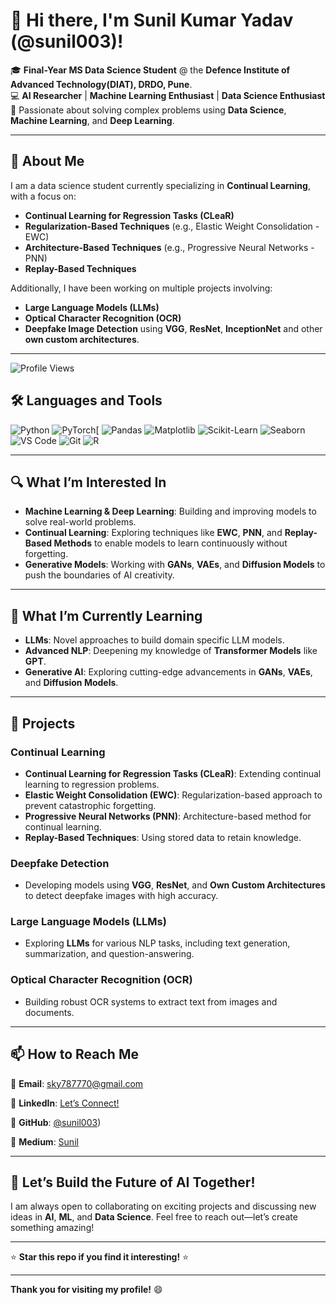 # 👋 Hi there, I'm Sunil Kumar Yadav (@sunil003)!

🎓 **Final-Year MS Data Science Student** @ the **Defence Institute of Advanced Technology(DIAT), DRDO, Pune**.  
💻 **AI Researcher** | **Machine Learning Enthusiast** | **Data Science Enthusiast**  
🚀 Passionate about solving complex problems using **Data Science**, **Machine Learning**, and **Deep Learning**.  

---

## 🌟 **About Me**

I am a data science student currently specializing in **Continual Learning**, with a focus on:
- **Continual Learning for Regression Tasks (CLeaR)**
- **Regularization-Based Techniques** (e.g., Elastic Weight Consolidation - EWC)  
- **Architecture-Based Techniques** (e.g., Progressive Neural Networks - PNN)  
- **Replay-Based Techniques**  
  

Additionally, I have been working on multiple projects involving:
- **Large Language Models (LLMs)**  
- **Optical Character Recognition (OCR)**  
- **Deepfake Image Detection** using **VGG**, **ResNet**, **InceptionNet** and other **own custom architectures**.  


---
![Profile Views](https://visitor-badge.laobi.icu/badge?page_id=sunil003.sunil003) 

## 🛠 **Languages and Tools**

![Python](https://img.shields.io/badge/Python-3776AB?style=for-the-badge&logo=python&logoColor=white)
![PyTorch](https://img.shields.io/badge/PyTorch-EE4C2C?style=for-the-badge&logo=pytorch&logoColor=white)[
![Pandas](https://img.shields.io/badge/Pandas-150458?style=for-the-badge&logo=pandas&logoColor=white)
![Matplotlib](https://img.shields.io/badge/Matplotlib-11557C?style=for-the-badge&logo=matplotlib&logoColor=white)
![Scikit-Learn](https://img.shields.io/badge/Scikit_Learn-F7931E?style=for-the-badge&logo=scikit-learn&logoColor=white)
![Seaborn](https://img.shields.io/badge/Seaborn-4B77BE?style=for-the-badge&logo=seaborn&logoColor=white)
![VS Code](https://img.shields.io/badge/VS_Code-007ACC?style=for-the-badge&logo=visual-studio-code&logoColor=white)
![Git](https://img.shields.io/badge/Git-F05032?style=for-the-badge&logo=git&logoColor=white)
![R](https://img.shields.io/badge/R-276DC3?style=for-the-badge&logo=r&logoColor=white)

---

## 🔍 **What I’m Interested In**

- **Machine Learning & Deep Learning**: Building and improving models to solve real-world problems.  
- **Continual Learning**: Exploring techniques like **EWC**, **PNN**, and **Replay-Based Methods** to enable models to learn continuously without forgetting.  
- **Generative Models**: Working with **GANs**, **VAEs**, and **Diffusion Models** to push the boundaries of AI creativity.  

---

## 🌱 **What I’m Currently Learning**

- **LLMs**: Novel approaches to build domain specific LLM models.  
- **Advanced NLP**: Deepening my knowledge of **Transformer Models** like **GPT**.  
- **Generative AI**: Exploring cutting-edge advancements in **GANs**, **VAEs**, and **Diffusion Models**.  

<!--
---

## 💞️ **Let’s Collaborate On**

- **Machine Learning & Deep Learning Projects**: Especially those related to **Continual Learning**, **Model Interpretability**, and **Privacy**.  
- **AI Research**: If you're working on innovative AI fields or applying ML to real-world problems, let’s connect!  
- **Open-Source Projects**: Always eager to contribute to the open-source community in **ML**, **AI**, and **Data Science**.  

-->
---

## 📂 **Projects**

### **Continual Learning**

- **Continual Learning for Regression Tasks (CLeaR)**: Extending continual learning to regression problems.  
- **Elastic Weight Consolidation (EWC)**: Regularization-based approach to prevent catastrophic forgetting.  
- **Progressive Neural Networks (PNN)**: Architecture-based method for continual learning.  
- **Replay-Based Techniques**: Using stored data to retain knowledge.  


### **Deepfake Detection**

- Developing models using **VGG**, **ResNet**, and **Own Custom Architectures** to detect deepfake images with high accuracy.  

### **Large Language Models (LLMs)**
- Exploring **LLMs** for various NLP tasks, including text generation, summarization, and question-answering.  

### **Optical Character Recognition (OCR)**
- Building robust OCR systems to extract text from images and documents.  

---

## 📫 **How to Reach Me** 

📧 **Email**: [sky787770@gmail.com](mailto:sky787770@gmail.com) 

🔗 **LinkedIn**: [Let’s Connect!](https://www.linkedin.com/in/sunil-yadav-96a541289/)  

🐙 **GitHub**: [@sunil003](https://github.com/Sunilyadav03))  

🔗 **Medium**: [Sunil](https://medium.com/@sky787770)

---

## 🚀 **Let’s Build the Future of AI Together!**

I am always open to collaborating on exciting projects and discussing new ideas in **AI**, **ML**, and **Data Science**. Feel free to reach out—let’s create something amazing!  

---

 
⭐️ **Star this repo if you find it interesting!** ⭐️  

---

**Thank you for visiting my profile!** 😄
